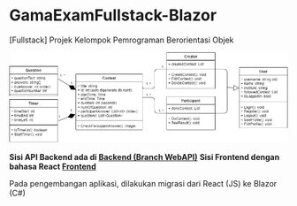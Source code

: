 # GamaExamFullstack-Blazor

[Fullstack] Projek Kelompok Pemrograman Berorientasi Objek

![Class Diagram](https://github.com/lutfiandri/gama-exam-backend/blob/main/Diagram-classDiagram.png?raw=true)

**Sisi API Backend ada di [Backend (Branch WebAPI)](https://github.com/lutfiandri/gama-exam-backend/tree/WebAPIVersion/GamaExamBackend)**
**Sisi Frontend dengan bahasa React [Frontend](https://github.com/lutfiandri/gama-exam-frontend)**

Pada pengembangan aplikasi, dilakukan migrasi dari React (JS) ke Blazor (C#)
